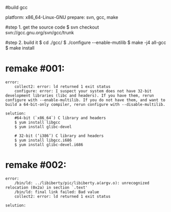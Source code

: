 #build gcc

platform: x86_64-Linux-GNU
prepare: svn, gcc, make

#step 1. get the source code 
    $ svn checkout svn://gcc.gnu.org/svn/gcc/trunk
  
#step 2. build it
    $ cd ./gcc/
    $ ./configure --enable-mutilib
    $ make -j4 all-gcc
    $ make install

# remake #001:
    error: 
        collect2: error: ld returned 1 exit status
        configure: error: I suspect your system does not have 32-bit development libraries (libc and headers). If you have them, rerun configure with --enable-multilib. If you do not have them, and want to build a 64-bit-only compiler, rerun configure with --disable-multilib.

    selution:
        #64-bit (`x86_64`) C library and headers
        $ yum install libgcc
        $ yum install glibc-devel
        
        # 32-bit (‘i386’) C library and headers
        $ yum install libgcc.i686
        $ yum install glibc-devel.i686

# remake #002:
    error: 
        /bin/ld: ../libiberty/pic/libiberty.a(argv.o): unrecognized relocation (0x2a) in section `.text'
        /bin/ld: final link failed: Bad value
        collect2: error: ld returned 1 exit status

    selution:
